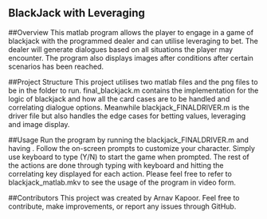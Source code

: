 ## BlackJack with Leveraging

##Overview
This matlab program allows the player to engage in a game of blackjack with the programmed dealer and can utilise leveraging to bet. The dealer will generate dialogues based on all situations the player may encounter. The program also displays images after conditions after certain scenarios has been reached. 

##Project Structure
This project utilises two matlab files and the png files to be in the folder to run. final_blackjack.m contains the implementation for the logic of blackjack and how all the card cases are to be handled and correlating dialogue options. Meanwhile blackjack_FINALDRIVER.m is the driver file but also handles the edge cases for betting values, leveraging and image display. 

##Usage 
Run the program by running the blackjack_FINALDRIVER.m and having . Follow the on-screen prompts to customize your character. Simply use keyboard to type (Y/N) to start the game when prompted. The rest of the actions are done through typing with keyboard and hitting the correlating key displayed for each action. 
Please feel free to refer to blackjack_matlab.mkv to see the usage of the program in video form. 

##Contributors
This project was created by Arnav Kapoor.  Feel free to contribute, make improvements, or report any issues through GitHub.
